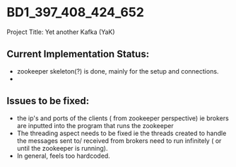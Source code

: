 # BD1_397_408_424_652
Project Title: Yet another Kafka (YaK)
## Current Implementation Status:
* zookeeper skeleton(?) is done, mainly for the setup and connections.
* 

## Issues to be fixed:
* the ip's and ports of the clients ( from zookeeper perspective) ie brokers are inputted into the program that runs the zookeeper
* The threading aspect needs to be fixed ie the threads created to handle the messages sent to/ received from brokers need to run infinitely ( or until the zookeeper is running).
* In general, feels too hardcoded.
